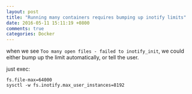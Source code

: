 ```yaml
---
layout: post
title: "Running many containers requires bumping up inotify limits"
date: 2016-05-11 15:11:19 +0800
comments: true
categories: Docker
---
```


when we see `Too many open files - failed to inotify_init`, we could either bump up the limit automatically, or tell the user.

just exec:

    fs.file-max=64000
    sysctl -w fs.inotify.max_user_instances=8192
